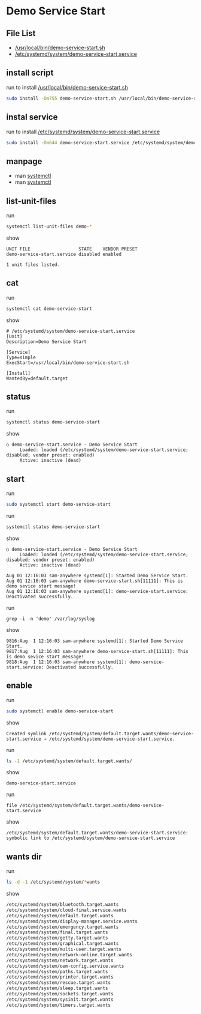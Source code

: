 
# Demo Service Start


## File List

* [/usr/local/bin/demo-service-start.sh](demo-service-start.sh)
* [/etc/systemd/system/demo-service-start.service](demo-service-start.service)


## install script

run to install [/usr/local/bin/demo-service-start.sh](demo-service-start.sh)

``` sh
sudo install -Dm755 demo-service-start.sh /usr/local/bin/demo-service-start.sh
```


## instal service

run to install [/etc/systemd/system/demo-service-start.service](demo-service-start.service)

``` sh
sudo install -Dm644 demo-service-start.service /etc/systemd/system/demo-service-start.service
```


## manpage

* man [systemctl](https://manpages.ubuntu.com/manpages/jammy/en/man1/systemctl.1.html)
* man [systemctl](https://manpages.ubuntu.com/manpages/jammy/zh_TW/man1/systemctl.1.html)


## list-unit-files

run

``` sh
systemctl list-unit-files demo-*
```

show

```
UNIT FILE                  STATE    VENDOR PRESET
demo-service-start.service disabled enabled      

1 unit files listed.
```

## cat

run

``` sh
systemctl cat demo-service-start
```

show

```
# /etc/systemd/system/demo-service-start.service
[Unit]
Description=Demo Service Start

[Service]
Type=simple
ExecStart=/usr/local/bin/demo-service-start.sh

[Install]
WantedBy=default.target
```


## status

run

``` sh
systemctl status demo-service-start
```

show

```
○ demo-service-start.service - Demo Service Start
     Loaded: loaded (/etc/systemd/system/demo-service-start.service; disabled; vendor preset: enabled)
     Active: inactive (dead)
```

## start

run

``` sh
sudo systemctl start demo-service-start
```

run

``` sh
systemctl status demo-service-start
```

show

```
○ demo-service-start.service - Demo Service Start
     Loaded: loaded (/etc/systemd/system/demo-service-start.service; disabled; vendor preset: enabled)
     Active: inactive (dead)

Aug 01 12:16:03 sam-anywhere systemd[1]: Started Demo Service Start.
Aug 01 12:16:03 sam-anywhere demo-service-start.sh[11111]: This is demo sevice start message!
Aug 01 12:16:03 sam-anywhere systemd[1]: demo-service-start.service: Deactivated successfully.
```

run

```
grep -i -n 'demo' /var/log/syslog
```

show

```
9816:Aug  1 12:16:03 sam-anywhere systemd[1]: Started Demo Service Start.
9817:Aug  1 12:16:03 sam-anywhere demo-service-start.sh[11111]: This is demo sevice start message!
9818:Aug  1 12:16:03 sam-anywhere systemd[1]: demo-service-start.service: Deactivated successfully.
```


## enable

run

``` sh
sudo systemctl enable demo-service-start
```

show

```
Created symlink /etc/systemd/system/default.target.wants/demo-service-start.service → /etc/systemd/system/demo-service-start.service.
```

run

``` sh
ls -1 /etc/systemd/system/default.target.wants/
```

show

```
demo-service-start.service
```

run

```
file /etc/systemd/system/default.target.wants/demo-service-start.service
```

show

```
/etc/systemd/system/default.target.wants/demo-service-start.service: symbolic link to /etc/systemd/system/demo-service-start.service
```


## wants dir

run

``` sh
ls -d -1 /etc/systemd/system/*wants
```

show

``` sh
/etc/systemd/system/bluetooth.target.wants
/etc/systemd/system/cloud-final.service.wants
/etc/systemd/system/default.target.wants
/etc/systemd/system/display-manager.service.wants
/etc/systemd/system/emergency.target.wants
/etc/systemd/system/final.target.wants
/etc/systemd/system/getty.target.wants
/etc/systemd/system/graphical.target.wants
/etc/systemd/system/multi-user.target.wants
/etc/systemd/system/network-online.target.wants
/etc/systemd/system/network.target.wants
/etc/systemd/system/oem-config.service.wants
/etc/systemd/system/paths.target.wants
/etc/systemd/system/printer.target.wants
/etc/systemd/system/rescue.target.wants
/etc/systemd/system/sleep.target.wants
/etc/systemd/system/sockets.target.wants
/etc/systemd/system/sysinit.target.wants
/etc/systemd/system/timers.target.wants
```
